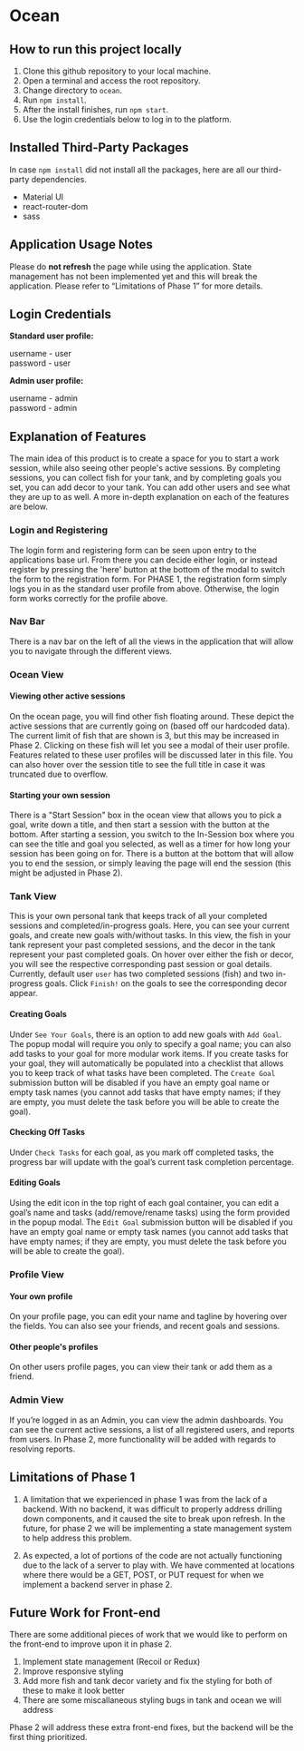 # Ocean

## How to run this project locally

1. Clone this github repository to your local machine.
2. Open a terminal and access the root repository.
3. Change directory to `ocean`.
4. Run `npm install`.
5. After the install finishes, run `npm start`.
6. Use the login credentials below to log in to the platform.

## Installed Third-Party Packages
In case `npm install` did not install all the packages, here are all our third-party dependencies.

- Material UI
- react-router-dom
- sass

## Application Usage Notes
Please do **not refresh** the page while using the application. State management has not been implemented yet and this will break the application. Please refer to “Limitations of Phase 1” for more details.

## Login Credentials

**Standard user profile:**

username - user <br>
password - user

**Admin user profile:**

username - admin <br>
password - admin

## Explanation of Features
The main idea of this product is to create a space for you to start a work session, while also seeing other people's active sessions. By completing sessions, you can collect fish for your tank, and by completing goals you set, you can add decor to your tank. You can add other users and see what they are up to as well. A more in-depth explanation on each of the features are below.

### Login and Registering
The login form and registering form can be seen upon entry to the applications base url. From there you can decide either login, or instead register by pressing the 'here' button at the bottom of the modal to switch the form to the registration form. For PHASE 1, the registration form simply logs you in as the standard user profile from above. Otherwise, the login form works correctly for the profile above.

### Nav Bar
There is a nav bar on the left of all the views in the application that will allow you to navigate through the different views.

### Ocean View

#### Viewing other active sessions
On the ocean page, you will find other fish floating around. These depict the active sessions that are currently going on (based off our hardcoded data). The current limit of fish that are shown is 3, but this may be increased in Phase 2. Clicking on these fish will let you see a modal of their user profile. Features related to these user profiles will be discussed later in this file. You can also hover over the session title to see the full title in case it was truncated due to overflow.

#### Starting your own session
There is a "Start Session" box in the ocean view that allows you to pick a goal, write down a title, and then start a session with the button at the bottom. After starting a session, you switch to the In-Session box where you can see the title and goal you selected, as well as a timer for how long your session has been going on for. There is a button at the bottom that will allow you to end the session, or simply leaving the page will end the session (this might be adjusted in Phase 2).

### Tank View

This is your own personal tank that keeps track of all your completed sessions and completed/in-progress goals. Here, you can see your current goals, and create new goals with/without tasks. In this view, the fish in your tank represent your past completed sessions, and the decor in the tank represent your past completed goals. On hover over either the fish or decor, you will see the respective corresponding past session or goal details. Currently, default user `user` has two completed sessions (fish) and two in-progress goals. Click `Finish!` on the goals to see the corresponding decor appear.

#### Creating Goals

Under `See Your Goals`, there is an option to add new goals with `Add Goal`. The popup modal will require you only to specify a goal name; you can also add tasks to your goal for more modular work items. If you create tasks for your goal, they will automatically be populated into a checklist that allows you to keep track of what tasks have been completed. The `Create Goal` submission button will be disabled if you have an empty goal name or empty task names (you cannot add tasks that have empty names; if they are empty, you must delete the task before you will be able to create the goal).

#### Checking Off Tasks

Under `Check Tasks` for each goal, as you mark off completed tasks, the progress bar will update with the goal’s current task completion percentage.

#### Editing Goals

Using the edit icon in the top right of each goal container, you can edit a goal’s name and tasks (add/remove/rename tasks) using the form provided in the popup modal. The `Edit Goal` submission button will be disabled if you have an empty goal name or empty task names (you cannot add tasks that have empty names; if they are empty, you must delete the task before you will be able to create the goal).

### Profile View

#### Your own profile
On your profile page, you can edit your name and tagline by hovering over the fields. You can also see your friends, and recent goals and sessions.

#### Other people's profiles
On other users profile pages, you can view their tank or add them as a friend.

### Admin View
If you’re logged in as an Admin, you can view the admin dashboards. You can see the current active sessions, a list of all registered users, and reports from users. In Phase 2, more functionality will be added with regards to resolving reports.

## Limitations of Phase 1

1) A limitation that we experienced in phase 1 was from the lack of a backend. With no backend, it was difficult to properly address drilling down components, and it caused the site to break upon refresh. In the future, for phase 2 we will be implementing a state management system to help address this problem.

2) As expected, a lot of portions of the code are not actually functioning due to the lack of a server to play with. We have commented at locations where there would be a GET, POST, or PUT request for when we implement a backend server in phase 2.

## Future Work for Front-end

There are some additional pieces of work that we would like to perform on the front-end to improve upon it in phase 2.

1) Implement state management (Recoil or Redux)
2) Improve responsive styling
3) Add more fish and tank decor variety and fix the styling for both of these to make it look better
4) There are some miscallaneous styling bugs in tank and ocean we will address

Phase 2 will address these extra front-end fixes, but the backend will be the first thing prioritized.